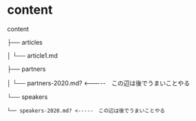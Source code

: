 # content

content

├── articles

│   └── article1.md

├── partners

│   └── partners-2020.md? <-----　この辺は後でうまいことやる

└── speakers

    └── speakers-2020.md? <-----　この辺は後でうまいことやる
